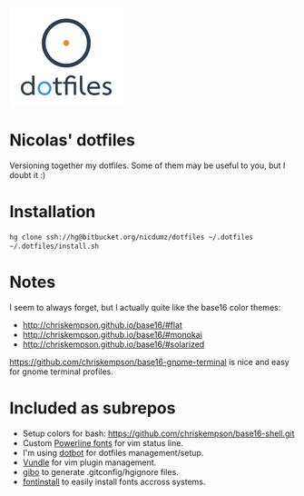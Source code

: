 ![Logo](logo_200.png "Logo")

# Nicolas' dotfiles #

Versioning together my dotfiles. Some of them may be useful to you, but I doubt it :)

# Installation

    hg clone ssh://hg@bitbucket.org/nicdumz/dotfiles ~/.dotfiles
    ~/.dotfiles/install.sh

# Notes

I seem to always forget, but I actually quite like the base16 color themes:

- http://chriskempson.github.io/base16/#flat
- http://chriskempson.github.io/base16/#monokai
- http://chriskempson.github.io/base16/#solarized

https://github.com/chriskempson/base16-gnome-terminal is nice and easy for gnome terminal profiles.

# Included as subrepos

- Setup colors for bash: https://github.com/chriskempson/base16-shell.git
- Custom [Powerline fonts](https://github.com/powerline/fonts.git) for vim status line.
- I'm using [dotbot](https://github.com/anishathalye/dotbot) for dotfiles management/setup.
- [Vundle](https://github.com/gmarik/vundle) for vim plugin management.
- [gibo](https://github.com/simonwhitaker/gibo) to generate .gitconfig/hgignore files.
- [fontinstall](https://bitbucket.org/nicdumz/fontinstall) to easily install fonts accross systems.
